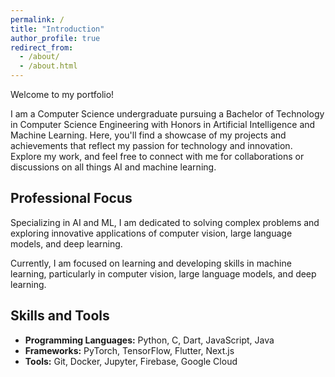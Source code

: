 ```yaml
---
permalink: /
title: "Introduction"
author_profile: true
redirect_from: 
  - /about/
  - /about.html
---
```

Welcome to my portfolio!

I am a Computer Science undergraduate pursuing a Bachelor of Technology in Computer Science Engineering with Honors in Artificial Intelligence and Machine Learning. Here, you'll find a showcase of my projects and achievements that reflect my passion for technology and innovation. Explore my work, and feel free to connect with me for collaborations or discussions on all things AI and machine learning.


## Professional Focus
Specializing in AI and ML, I am dedicated to solving complex problems and exploring innovative applications of computer vision, large language models, and deep learning.

Currently, I am focused on learning and developing skills in machine learning, particularly in computer vision, large language models, and deep learning.


## Skills and Tools

  * <b>Programming Languages:</b> Python, C, Dart, JavaScript, Java
  * <b>Frameworks:</b> PyTorch, TensorFlow, Flutter, Next.js
  * <b>Tools:</b> Git, Docker, Jupyter, Firebase, Google Cloud
